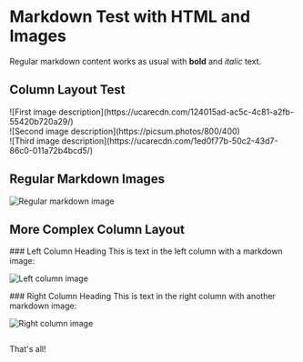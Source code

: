 # Markdown Test with HTML and Images

Regular markdown content works as usual with **bold** and *italic* text.

## Column Layout Test

<div class="column column-3">
<div>![First image description](https://ucarecdn.com/124015ad-ac5c-4c81-a2fb-55420b720a29/)</div>
<div>![Second image description](https://picsum.photos/800/400)</div>
<div>![Third image description](https://ucarecdn.com/1ed0f77b-50c2-43d7-86c0-011a72b4bcd5/)</div>
</div>

## Regular Markdown Images

![Regular markdown image](https://picsum.photos/800/400)

## More Complex Column Layout

<div class="column column-2">
<div>
### Left Column Heading
This is text in the left column with a markdown image:

![Left column image](https://picsum.photos/800/400)
</div>
<div>
### Right Column Heading
This is text in the right column with another markdown image:

![Right column image](https://picsum.photos/800/400)
</div>
</div>

That's all! 